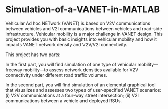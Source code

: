 # Simulation-of-a-VANET-in-MATLAB

Vehicular Ad hoc NETwork (VANET) is based on V2V communications between vehicles and V2I communications between vehicles and road-side infrastructure. Vehicular mobility is a major challenge in VANET design. This project provides you with basic insights into vehicular mobility and how it impacts VANET network density and V2V/V2I connectivity.

This project has two parts:

In the first part, you will find simulation of one type of vehicular mobility—freeway mobility—to assess network densities available for V2V connectivity under different road traffic volumes. 

In the second part, you will find simulation of an elemental graphical tool that visualizes and assesses two types of user-specified VANET scenarios: (i) V2V communications at a four-way street intersection; (ii) V2I communications between a vehicle and deployed RSUs.
